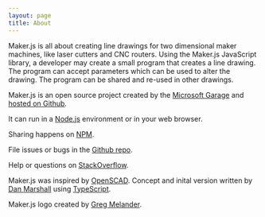 ```yaml
---
layout: page
title: About
---
```


Maker.js is all about creating line drawings for two dimensional maker machines, like laser cutters and CNC routers. Using the Maker.js JavaScript library, a developer may create a small program that creates a line drawing. The program can accept parameters which can be used to alter the drawing. The program can be shared and re-used in other drawings.

Maker.js is an open source project created by the [Microsoft Garage](microsoft.com/garage) and [hosted on Github](https://github.com/Microsoft/maker.js).

It can run in a [Node.js](https://nodejs.org/) environment or in your web browser.

Sharing happens on [NPM](https://www.npmjs.com/search?q=makerjs).

File issues or bugs in the [Github repo](https://github.com/Microsoft/maker.js/issues).

Help or questions on [StackOverflow](http://stackoverflow.com/questions/tagged/makerjs).

Maker.js was inspired by [OpenSCAD](http://www.openscad.org/). Concept and inital version written by [Dan Marshall](https://github.com/danmarshall) using [TypeScript](http://www.typescriptlang.org/).

Maker.js logo created by [Greg Melander](http://gregmelander.com/).
